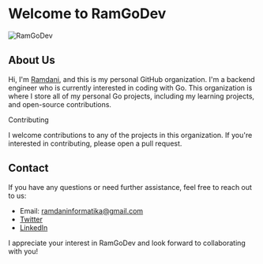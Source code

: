 # Welcome to RamGoDev

![RamGoDev](https://go.dev/images/gopher-footer.jpg)

## About Us

Hi, I'm [Ramdani](https://github.com/ramdani15), and this is my personal GitHub organization. I'm a backend engineer who is currently interested in coding with Go. This organization is where I store all of my personal Go projects, including my learning projects, and open-source contributions.

Contributing

I welcome contributions to any of the projects in this organization. If you're interested in contributing, please open a pull request.

## Contact

If you have any questions or need further assistance, feel free to reach out to us:

- Email: [ramdaninformatika@gmail.com](mailto:ramdaninformatika@gmail.com)
- [Twitter](https://twitter.com/ramdaniB15)
- [LinkedIn](https://www.linkedin.com/in/ramdani-ramdani-4380ba180/)

I appreciate your interest in RamGoDev and look forward to collaborating with you!
